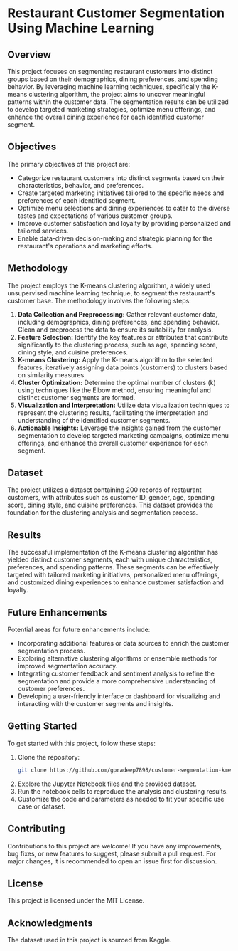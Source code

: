 # Restaurant Customer Segmentation Using Machine Learning

## Overview
This project focuses on segmenting restaurant customers into distinct groups based on their demographics, dining preferences, and spending behavior. By leveraging machine learning techniques, specifically the K-means clustering algorithm, the project aims to uncover meaningful patterns within the customer data. The segmentation results can be utilized to develop targeted marketing strategies, optimize menu offerings, and enhance the overall dining experience for each identified customer segment.

## Objectives
The primary objectives of this project are:
- Categorize restaurant customers into distinct segments based on their characteristics, behavior, and preferences.
- Create targeted marketing initiatives tailored to the specific needs and preferences of each identified segment.
- Optimize menu selections and dining experiences to cater to the diverse tastes and expectations of various customer groups.
- Improve customer satisfaction and loyalty by providing personalized and tailored services.
- Enable data-driven decision-making and strategic planning for the restaurant's operations and marketing efforts.

## Methodology
The project employs the K-means clustering algorithm, a widely used unsupervised machine learning technique, to segment the restaurant's customer base. The methodology involves the following steps:
1. **Data Collection and Preprocessing:** Gather relevant customer data, including demographics, dining preferences, and spending behavior. Clean and preprocess the data to ensure its suitability for analysis.
2. **Feature Selection:** Identify the key features or attributes that contribute significantly to the clustering process, such as age, spending score, dining style, and cuisine preferences.
3. **K-means Clustering:** Apply the K-means algorithm to the selected features, iteratively assigning data points (customers) to clusters based on similarity measures.
4. **Cluster Optimization:** Determine the optimal number of clusters (k) using techniques like the Elbow method, ensuring meaningful and distinct customer segments are formed.
5. **Visualization and Interpretation:** Utilize data visualization techniques to represent the clustering results, facilitating the interpretation and understanding of the identified customer segments.
6. **Actionable Insights:** Leverage the insights gained from the customer segmentation to develop targeted marketing campaigns, optimize menu offerings, and enhance the overall customer experience for each segment.

## Dataset
The project utilizes a dataset containing 200 records of restaurant customers, with attributes such as customer ID, gender, age, spending score, dining style, and cuisine preferences. This dataset provides the foundation for the clustering analysis and segmentation process.

## Results
The successful implementation of the K-means clustering algorithm has yielded distinct customer segments, each with unique characteristics, preferences, and spending patterns. These segments can be effectively targeted with tailored marketing initiatives, personalized menu offerings, and customized dining experiences to enhance customer satisfaction and loyalty.

## Future Enhancements
Potential areas for future enhancements include:
- Incorporating additional features or data sources to enrich the customer segmentation process.
- Exploring alternative clustering algorithms or ensemble methods for improved segmentation accuracy.
- Integrating customer feedback and sentiment analysis to refine the segmentation and provide a more comprehensive understanding of customer preferences.
- Developing a user-friendly interface or dashboard for visualizing and interacting with the customer segments and insights.

## Getting Started
To get started with this project, follow these steps:
1. Clone the repository:
    ```bash
    git clone https://github.com/gpradeep7898/customer-segmentation-kmeans
    ```
2. Explore the Jupyter Notebook files and the provided dataset.
3. Run the notebook cells to reproduce the analysis and clustering results.
4. Customize the code and parameters as needed to fit your specific use case or dataset.

## Contributing
Contributions to this project are welcome! If you have any improvements, bug fixes, or new features to suggest, please submit a pull request. For major changes, it is recommended to open an issue first for discussion.

## License
This project is licensed under the MIT License.

## Acknowledgments
The dataset used in this project is sourced from Kaggle.
